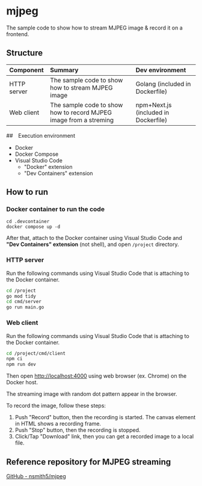 # mjpeg

The sample code to show how to stream MJPEG image & record it on a frontend.

## Structure

|Component|Summary|Dev environment|
|:---|:---|:---|
|HTTP server|The sample code to show how to stream MJPEG image|Golang (included in Dockerfile)|
|Web client|The sample code to show how to record MJPEG image from a streming|npm+Next.js (included in Dockerfile)|

##　Execution environment

- Docker
- Docker Compose
- Visual Studio Code
    - "Docker" extension
    - "Dev Containers" extension

## How to run

### Docker container to run the code

```pwsh
cd .devcontainer
docker compose up -d
```

After that, attach to the Docker container using Visual Studio Code and **"Dev Containers" extension** (not shell), and open `/project` directory.

### HTTP server

Run the following commands using Visual Studio Code that is attaching to the Docker container.

```bash
cd /project
go mod tidy
cd cmd/server
go run main.go
```

### Web client

Run the following commands using Visual Studio Code that is attaching to the Docker container.

```bash
cd /project/cmd/client
npm ci
npm run dev
```

Then open [http://localhost:4000](http://localhost:4000) using web browser (ex. Chrome) on the Docker host.

The streaming image with random dot pattern appear in the browser.

To record the image, follow these steps:

1. Push "Record" button, then the recording is started. The canvas element in HTML shows a recording frame.
1. Push "Stop" button, then the recording is stopped.
1. Click/Tap "Download" link, then you can get a recorded image to a local file.

## Reference repository for MJPEG streaming

[GitHub - nsmith5/mjpeg](https://github.com/nsmith5/mjpeg)
